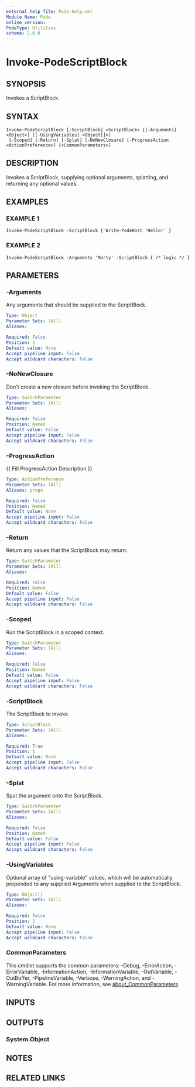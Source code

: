 ```yaml
---
external help file: Pode-help.xml
Module Name: Pode
online version:
PodeType: Utilities
schema: 2.0.0
---
```


# Invoke-PodeScriptBlock

## SYNOPSIS
Invokes a ScriptBlock.

## SYNTAX

```
Invoke-PodeScriptBlock [-ScriptBlock] <ScriptBlock> [[-Arguments] <Object>] [[-UsingVariables] <Object[]>]
 [-Scoped] [-Return] [-Splat] [-NoNewClosure] [-ProgressAction <ActionPreference>] [<CommonParameters>]
```

## DESCRIPTION
Invokes a ScriptBlock, supplying optional arguments, splatting, and returning any optional values.

## EXAMPLES

### EXAMPLE 1
```
Invoke-PodeScriptBlock -ScriptBlock { Write-PodeHost 'Hello!' }
```

### EXAMPLE 2
```
Invoke-PodeScriptBlock -Arguments 'Morty' -ScriptBlock { /* logic */ }
```

## PARAMETERS

### -Arguments
Any arguments that should be supplied to the ScriptBlock.

```yaml
Type: Object
Parameter Sets: (All)
Aliases:

Required: False
Position: 2
Default value: None
Accept pipeline input: False
Accept wildcard characters: False
```

### -NoNewClosure
Don't create a new closure before invoking the ScriptBlock.

```yaml
Type: SwitchParameter
Parameter Sets: (All)
Aliases:

Required: False
Position: Named
Default value: False
Accept pipeline input: False
Accept wildcard characters: False
```

### -ProgressAction
{{ Fill ProgressAction Description }}

```yaml
Type: ActionPreference
Parameter Sets: (All)
Aliases: proga

Required: False
Position: Named
Default value: None
Accept pipeline input: False
Accept wildcard characters: False
```

### -Return
Return any values that the ScriptBlock may return.

```yaml
Type: SwitchParameter
Parameter Sets: (All)
Aliases:

Required: False
Position: Named
Default value: False
Accept pipeline input: False
Accept wildcard characters: False
```

### -Scoped
Run the ScriptBlock in a scoped context.

```yaml
Type: SwitchParameter
Parameter Sets: (All)
Aliases:

Required: False
Position: Named
Default value: False
Accept pipeline input: False
Accept wildcard characters: False
```

### -ScriptBlock
The ScriptBlock to invoke.

```yaml
Type: ScriptBlock
Parameter Sets: (All)
Aliases:

Required: True
Position: 1
Default value: None
Accept pipeline input: False
Accept wildcard characters: False
```

### -Splat
Spat the argument onto the ScriptBlock.

```yaml
Type: SwitchParameter
Parameter Sets: (All)
Aliases:

Required: False
Position: Named
Default value: False
Accept pipeline input: False
Accept wildcard characters: False
```

### -UsingVariables
Optional array of "using-variable" values, which will be automatically prepended to any supplied Arguments when supplied to the ScriptBlock.

```yaml
Type: Object[]
Parameter Sets: (All)
Aliases:

Required: False
Position: 3
Default value: None
Accept pipeline input: False
Accept wildcard characters: False
```

### CommonParameters
This cmdlet supports the common parameters: -Debug, -ErrorAction, -ErrorVariable, -InformationAction, -InformationVariable, -OutVariable, -OutBuffer, -PipelineVariable, -Verbose, -WarningAction, and -WarningVariable. For more information, see [about_CommonParameters](http://go.microsoft.com/fwlink/?LinkID=113216).

## INPUTS

## OUTPUTS

### System.Object
## NOTES

## RELATED LINKS
